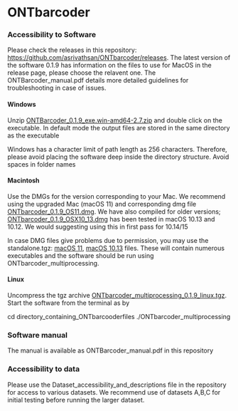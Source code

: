 # ONTbarcoder
### Accessibility to Software
Please check the releases in this repository: https://github.com/asrivathsan/ONTbarcoder/releases. The latest version of the software 0.1.9 has information on the files to use for MacOS in the release page, please choose the relavent one. The ONTBarcoder_manual.pdf details more detailed guidelines for troubleshooting in case of issues.
#### Windows
Unzip [ONTBarcoder_0.1.9_exe.win-amd64-2.7.zip](https://github.com/asrivathsan/ONTbarcoder/releases/download/0.1.9/ONTBarcoder_0.1.9_exe.win-amd64-2.7.zip) and double click on the executable. In default mode the output files are stored in the same directory as the executable

Windows has a character limit of path length as 256 characters. Therefore, please avoid placing the software deep inside the directory structure. Avoid spaces in folder names

#### Macintosh
Use the DMGs for the version corresponding to your Mac. We recommend using the upgraded Mac (macOS 11) and corresponding dmg file [ONTbarcoder_0.1.9_OS11.dmg](https://github.com/asrivathsan/ONTbarcoder/releases/download/0.1.9/ONTbarcoder_0.1.9_OS11.dmg). We have also compiled for older versions; [ONTbarcoder_0.1.9_OSX10_13.dmg](https://github.com/asrivathsan/ONTbarcoder/releases/download/0.1.9/ONTbarcoder_0.1.9_OSX10_13.dmg) has been tested in macOS 10.13 and 10.12. We would suggesting using this in first pass for 10.14/15

In case DMG files give problems due to permission, you may use the standalone.tgz: [macOS 11](https://github.com/asrivathsan/ONTbarcoder/releases/download/0.1.9/ONTbarcoder_0.9.1_OSX11_standalone.tgz), [macOS 10.13](https://github.com/asrivathsan/ONTbarcoder/releases/download/0.1.9/ONTbarcoder_0.1.9_OS10.13_standalone.tgz) files. These will contain numerous executables and the software should be run using ONTbarcoder_multiprocessing.

#### Linux
Uncompress the tgz archive [ONTbarcoder_multiprocessing_0.1.9_linux.tgz](https://github.com/asrivathsan/ONTbarcoder/releases/download/0.1.9/ONTbarcoder_multiprocessing_0.1.9_linux.tgz).  Start the software from the terminal as by 

cd directory_containing_ONTbarcooderfiles
./ONTbarcoder_multiprocessing

### Software manual
The manual is available as ONTBarcoder_manual.pdf in this repository

### Accessibility to data

Please use the Dataset_accessibility_and_descriptions file in the repository for access to various datasets. We recommend use of datasets A,B,C for initial testing before running the larger dataset.
